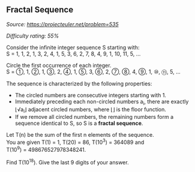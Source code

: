Fractal Sequence
----------------

*Source: https://projecteuler.net/problem=535*


*Difficulty rating: 55%*

Consider the infinite integer sequence S starting with:\
S = 1, 1, 2, 1, 3, 2, 4, 1, 5, 3, 6, 2, 7, 8, 4, 9, 1, 10, 11, 5, ...

Circle the first occurrence of each integer.\
S = ①, 1, ②, 1, ③, 2, ④, 1, ⑤, 3, ⑥, 2, ⑦, ⑧, 4, ⑨, 1, ⑩, ⑪, 5, ...

The sequence is characterized by the following properties:

-   The circled numbers are consecutive integers starting with 1.
-   Immediately preceding each non-circled numbers a<sub>i</sub>, there are
    exactly ⌊√a<sub>i</sub>⌋ adjacent circled numbers, where ⌊⌋ is the floor
    function.
-   If we remove all circled numbers, the remaining numbers form a
    sequence identical to S, so S is a **fractal sequence**.

Let T(n) be the sum of the first n elements of the sequence.\
 You are given T(1) = 1, T(20) = 86, T(10<sup>3</sup>) = 364089 and
T(10<sup>9</sup>) = 498676527978348241.

Find T(10<sup>18</sup>). Give the last 9 digits of your answer.
